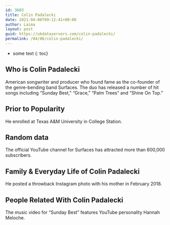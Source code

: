 ```yaml
---
id: 3603
title: Colin Padalecki
date: 2021-04-06T09:12:41+00:00
author: Laima
layout: post
guid: https://ukdataservers.com/colin-padalecki/
permalink: /04/06/colin-padalecki/
---
```


* some text
{: toc}


## Who is Colin Padalecki
                  
                  
                  
American songwriter and producer who found fame as the co-founder of the genre-bending band Surfaces. The duo has released a number of hit songs including &#8220;Sunday Best,&#8221; &#8220;Grace,&#8221; &#8220;Palm Trees&#8221; and &#8220;Shine On Top.&#8221; 
                  
              
            
              
            
                
                
                
## Prior to Popularity
                  
                  
                  
He enrolled at Texas A&M University in College Station.
                  
              
            
              
            
                
                
                
## Random data
                  
                  
                  
The official YouTube channel for Surfaces has attracted more than 600,000 subscribers.
                  
              
            
              
            
                
                
                
## Family & Everyday Life of Colin Padalecki
                  
                  
                  
He posted a throwback Instagram photo with his mother in February 2018.
                  
              
            
              
            
                
                
                
## People Related With Colin Padalecki
                  
                  
                  
The music video for &#8220;Sunday Best&#8221; features YouTube personality Hannah Meloche.
                  
              
            
              
            
                
              
            
              
              
            
            
              
            
          
          
          